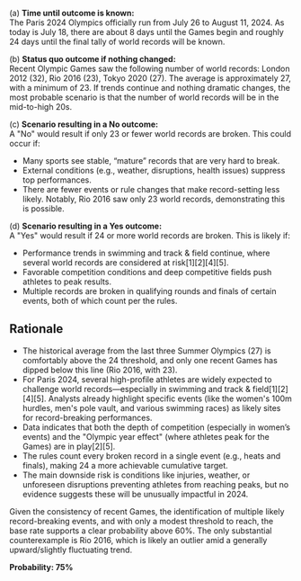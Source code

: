 (a) **Time until outcome is known:**  
The Paris 2024 Olympics officially run from July 26 to August 11, 2024. As today is July 18, there are about 8 days until the Games begin and roughly 24 days until the final tally of world records will be known.

(b) **Status quo outcome if nothing changed:**  
Recent Olympic Games saw the following number of world records: London 2012 (32), Rio 2016 (23), Tokyo 2020 (27). The average is approximately 27, with a minimum of 23. If trends continue and nothing dramatic changes, the most probable scenario is that the number of world records will be in the mid-to-high 20s.

(c) **Scenario resulting in a No outcome:**  
A "No" would result if only 23 or fewer world records are broken. This could occur if:
- Many sports see stable, “mature” records that are very hard to break.
- External conditions (e.g., weather, disruptions, health issues) suppress top performances.
- There are fewer events or rule changes that make record-setting less likely.
Notably, Rio 2016 saw only 23 world records, demonstrating this is possible.

(d) **Scenario resulting in a Yes outcome:**  
A "Yes" would result if 24 or more world records are broken. This is likely if:
- Performance trends in swimming and track & field continue, where several world records are considered at risk[1][2][4][5].
- Favorable competition conditions and deep competitive fields push athletes to peak results.
- Multiple records are broken in qualifying rounds and finals of certain events, both of which count per the rules.

## Rationale

- The historical average from the last three Summer Olympics (27) is comfortably above the 24 threshold, and only one recent Games has dipped below this line (Rio 2016, with 23).
- For Paris 2024, several high-profile athletes are widely expected to challenge world records—especially in swimming and track & field[1][2][4][5]. Analysts already highlight specific events (like the women's 100m hurdles, men's pole vault, and various swimming races) as likely sites for record-breaking performances.
- Data indicates that both the depth of competition (especially in women’s events) and the "Olympic year effect" (where athletes peak for the Games) are in play[2][5].
- The rules count every broken record in a single event (e.g., heats and finals), making 24 a more achievable cumulative target.
- The main downside risk is conditions like injuries, weather, or unforeseen disruptions preventing athletes from reaching peaks, but no evidence suggests these will be unusually impactful in 2024.

Given the consistency of recent Games, the identification of multiple likely record-breaking events, and with only a modest threshold to reach, the base rate supports a clear probability above 60%. The only substantial counterexample is Rio 2016, which is likely an outlier amid a generally upward/slightly fluctuating trend.

**Probability: 75%**